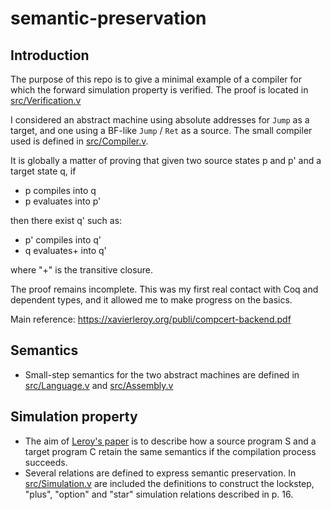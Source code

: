 # semantic-preservation
## Introduction

The purpose of this repo is to give a minimal example of a compiler for which the forward simulation property is verified. The proof is located in [src/Verification.v](src/Verification.v)

I considered an abstract machine using absolute addresses for ``Jump`` as a target, and one using a BF-like ``Jump`` / ``Ret`` as a source. The small compiler used is defined in [src/Compiler.v](src/Compiler.v).

It is globally a matter of proving that given two source states p and p' and a target state q, if

- p compiles into q
- p evaluates into p'

then there exist q' such as:

- p' compiles into q'
- q evaluates+ into q'

where "+" is the transitive closure.

The proof remains incomplete. This was my first real contact with Coq and dependent types, and it allowed me to make progress on the basics. 

Main reference: https://xavierleroy.org/publi/compcert-backend.pdf

## Semantics

- Small-step semantics for the two abstract machines are defined in [src/Language.v](src/Language.v) and [src/Assembly.v](src/Assembly.v)
  
## Simulation property

- The aim of [Leroy's paper](https://xavierleroy.org/publi/compcert-backend.pdf) is to describe how a source program S and a target program C retain the same semantics if the compilation process succeeds.
- Several relations are defined to express semantic preservation. In [src/Simulation.v](src/Simulation.v) are included the definitions to construct the lockstep, "plus", "option" and "star" simulation relations described in p. 16.
